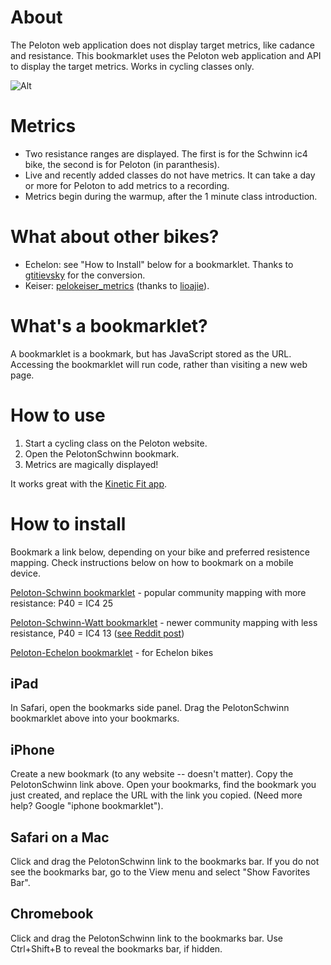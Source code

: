 # About
The Peloton web application does not display target metrics, like cadance and resistance. This bookmarklet uses the Peloton web application and API to display the target metrics. Works in cycling classes only.

![Alt](https://coffeesnip.com/example.jpeg "Peloton class with target metrics")

# Metrics
- Two resistance ranges are displayed. The first is for the Schwinn ic4 bike, the second is for Peloton (in paranthesis).
- Live and recently added classes do not have metrics. It can take a day or more for Peloton to add metrics to a recording.
- Metrics begin during the warmup, after the 1 minute class introduction.

# What about other bikes?
- Echelon: see "How to Install" below for a bookmarklet. Thanks to [gtitievsky](https://github.com/gtitievsky) for the conversion.
- Keiser: [pelokeiser_metrics](https://github.com/lioajie/pelokeiser_metrics) (thanks to [lioajie](https://github.com/lioajie)).

# What's a bookmarklet?
A bookmarklet is a bookmark, but has JavaScript stored as the URL. Accessing the bookmarklet will run code, rather than visiting a new web page.

# How to use
1. Start a cycling class on the Peloton website.
2. Open the PelotonSchwinn bookmark.
3. Metrics are magically displayed!

It works great with the [Kinetic Fit app](https://www.kinetic.fit).

# How to install
Bookmark a link below, depending on your bike and preferred resistence mapping. Check instructions below on how to bookmark on a mobile device.

[Peloton-Schwinn bookmarklet](javascript:(function()%7Bvar%20rideID%3D(rideID%3Dwindow.location.pathname.split(%22%2F%22))%5BrideID.length-1%5D%3Bfetch(%22https%3A%2F%2Fapi.onepeloton.com%2Fapi%2Fride%2F%22%2BrideID%2B%22%2Fdetails%3Fstream_source%3Dmultichannel%22%2C%7Bheaders%3A%7Baccept%3A%22application%2Fjson%2C%20text%2Fplain%2C%20*%2F*%22%2C%22accept-language%22%3A%22en-US%22%2C%22peloton-platform%22%3A%22web%22%2C%22sec-fetch-dest%22%3A%22empty%22%2C%22sec-fetch-mode%22%3A%22cors%22%2C%22sec-fetch-site%22%3A%22same-site%22%2C%22x-requested-with%22%3A%22XmlHttpRequest%22%7D%2Creferrer%3A%22https%3A%2F%2Fmembers.onepeloton.com%2Fclasses%2Fplayer%2F%22%2BrideID%2CreferrerPolicy%3A%22no-referrer-when-downgrade%22%2Cbody%3Anull%2Cmethod%3A%22GET%22%2Cmode%3A%22cors%22%2Ccredentials%3A%22include%22%7D).then(function(e)%7Breturn%20e.json()%7D).then(function(i)%7Bvar%20a%3D%5B1%2C1%2C1%2C1%2C1%2C1%2C1%2C1%2C1%2C1%2C1%2C1%2C1%2C1%2C1%2C1%2C1%2C1%2C1%2C1%2C1%2C1%2C1%2C2%2C3%2C4%2C5%2C6%2C7%2C8%2C9%2C11%2C12%2C14%2C15%2C17%2C19%2C20%2C22%2C23%2C25%2C27%2C29%2C31%2C33%2C35%2C38%2C41%2C43%2C46%2C49%2C51%2C52%2C53%2C54%2C55%2C56%2C57%2C58%2C59%2C60%2C61%2C62%2C63%2C64%2C65%2C66%2C67%2C68%2C69%2C70%2C71%2C72%2C73%2C74%2C75%2C76%2C77%2C78%2C79%2C80%2C81%2C82%2C83%2C84%2C85%2C86%2C87%2C88%2C89%2C90%2C91%2C92%2C93%2C94%2C95%2C96%2C97%2C98%2C99%2C100%5D%2Co%3DNumber(i.ride.duration)%2Ce%3Ddocument.createElement(%22div%22)%3Be.id%3D%22cadresist%22%2Ce.style%3D%22color%3Awhite%3B%20position%3Aabsolute%3B%20top%3A%205%25%3B%20left%3A36%25%3B%20margin-top%3A%2035px%22%2Ce.innerHTML%3D'%3Cdiv%20id%3D%22cadresisttxt%22%20style%3D%22width%3A100%25%3Bcolor%3Awhite%3Btext-align%3Acenter%3B%22%3Emetrics%20start%20during%20warmup%3C%2Fdiv%3E%3Cdiv%20style%3D%22margin-top%3A10px%3Bwidth%3A100%25%3B%20height%3A2px%3B%20background-color%3A%23555555%22%3E%3Cdiv%20id%3D%22cadresistprogress%22%20style%3D%22width%3A0%25%3Btransition%3A990ms%20linear%3Bheight%3A2px%3Bbackground-color%3Awhite%22%3E%3C%2Fdiv%3E%3C%2Fdiv%3E'%2Cdocument.querySelector(%22div%5Bclass%3D'jw-wrapper%20jw-reset'%5D%22).after(e)%3Bvar%20c%3Ddocument.getElementById(%22cadresisttxt%22)%2Cd%3Ddocument.getElementById(%22cadresistprogress%22)%3Bif(!i.instructor_cues.length)return%20e.innerHTML%3D%22Class%20does%20not%20have%20target%20metrics.%22%2Cvoid%20setTimeout(function()%7Be.innerHTML%3D%22%22%7D%2C5e3)%3Bfor(var%20t%3D%5B%5D%2Cr%3Di.instructor_cues%5B0%5D%2Cs%3D1%3Bs%3Ci.instructor_cues.length%3Bs%2B%2B)%7Bvar%20n%3Di.instructor_cues%5Bs%5D%3Br.resistance_range.upper%3D%3Dn.resistance_range.upper%26%26r.resistance_range.lower%3D%3Dn.resistance_range.lower%26%26r.cadence_range.upper%3D%3Dn.cadence_range.upper%26%26r.cadence_range.lower%3D%3Dn.cadence_range.lower%3Fr.offsets.end%3Dn.offsets.end%3A(t.push(r)%2Cr%3Dn)%7Dt.push(n)%2Ci.instructor_cues%3Dt%3Bvar%20u%3Ddocument.querySelector(%22div%5Bclass%3D'player-overlay-wrapper'%5D%22)%3Bnew%20MutationObserver(function(e)%7Bvar%20t%3Ddocument.querySelector(%22p%5Bdata-test-id%3D'time-to-complete'%5D%22)%3Bif(!t)return%3Bif(2!%3D(t%3Dt.innerHTML.split(%22%3A%22)).length)return%3Bfor(var%20r%3Do-(60*Number(t%5B0%5D)%2BNumber(t%5B1%5D))%2BNumber(i.ride.pedaling_start_offset)%2Cs%3D0%3Bs%3Ci.instructor_cues.length%3Bs%2B%2B)%7Bvar%20n%3Di.instructor_cues%5Bs%5D%3Bif(r%3E%3DNumber(n.offsets.start)%26%26r%3C%3DNumber(n.offsets.end))return%20c.innerHTML%3D%22cadence%3A%20%22%2Bn.cadence_range.lower%2B%22%20-%20%22%2Bn.cadence_range.upper%2B%22%20%26nbsp%3B%26nbsp%3B%26nbsp%3B%26nbsp%3B%20resistance%3A%20%22%2Ba%5Bn.resistance_range.lower%5D%2B%22%20-%20%22%2Ba%5Bn.resistance_range.upper%5D%2B%22%26nbsp%3B%26nbsp%3B%26nbsp%3B%26nbsp%3B%20(%22%2Bn.resistance_range.lower%2B%22%20-%20%22%2Bn.resistance_range.upper%2B%22)%22%2Cvoid(r%3D%3DNumber(n.offsets.start)%3F(d.style.transition%3D%22none%22%2Cd.style.width%3D%220%25%22)%3A(d.style.transition%3D%22990ms%20linear%22%2Cd.style.width%3DMath.round((r-n.offsets.start)%2F(n.offsets.end-n.offsets.start)*100)%2B%22%25%22))%7D%7D).observe(u%2C%7Battributes%3A!0%2CchildList%3A!0%2Csubtree%3A!0%2CcharacterData%3A!0%7D)%7D)%7D)()) - popular community mapping with more resistance: P40 = IC4 25

[Peloton-Schwinn-Watt bookmarklet](javascript:(function()%7Bvar%20rideID%3D(rideID%3Dwindow.location.pathname.split(%22%2F%22))%5BrideID.length-1%5D%3Bfetch(%22https%3A%2F%2Fapi.onepeloton.com%2Fapi%2Fride%2F%22%2BrideID%2B%22%2Fdetails%3Fstream_source%3Dmultichannel%22%2C%7Bheaders%3A%7Baccept%3A%22application%2Fjson%2C%20text%2Fplain%2C%20*%2F*%22%2C%22accept-language%22%3A%22en-US%22%2C%22peloton-platform%22%3A%22web%22%2C%22sec-fetch-dest%22%3A%22empty%22%2C%22sec-fetch-mode%22%3A%22cors%22%2C%22sec-fetch-site%22%3A%22same-site%22%2C%22x-requested-with%22%3A%22XmlHttpRequest%22%7D%2Creferrer%3A%22https%3A%2F%2Fmembers.onepeloton.com%2Fclasses%2Fplayer%2F%22%2BrideID%2CreferrerPolicy%3A%22no-referrer-when-downgrade%22%2Cbody%3Anull%2Cmethod%3A%22GET%22%2Cmode%3A%22cors%22%2Ccredentials%3A%22include%22%7D).then(function(e)%7Breturn%20e.json()%7D).then(function(i)%7Bvar%20a%3D%5B1%2C1%2C1%2C1%2C1%2C1%2C1%2C1%2C1%2C1%2C1%2C1%2C1%2C1%2C1%2C1%2C1%2C1%2C1%2C1%2C1%2C1%2C1%2C1%2C1%2C1%2C1%2C1%2C1%2C1%2C2%2C3%2C4%2C5%2C6%2C7%2C8%2C10%2C11%2C13%2C13%2C14%2C15%2C16%2C17%2C18%2C19%2C21%2C22%2C24%2C25%2C27%2C28%2C30%2C31%2C33%2C34%2C36%2C37%2C39%2C40%2C42%2C43%2C45%2C46%2C48%2C49%2C51%2C52%2C54%2C55%2C57%2C58%2C60%2C61%2C63%2C64%2C66%2C67%2C69%2C70%2C72%2C73%2C75%2C76%2C78%2C79%2C81%2C82%2C84%2C85%2C87%2C88%2C90%2C91%2C93%2C94%2C96%2C97%2C99%2C100%5D%2Co%3DNumber(i.ride.duration)%2Ce%3Ddocument.createElement(%22div%22)%3Be.id%3D%22cadresist%22%2Ce.style%3D%22color%3Awhite%3B%20position%3Aabsolute%3B%20top%3A%205%25%3B%20left%3A36%25%3B%20margin-top%3A%2035px%22%2Ce.innerHTML%3D'%3Cdiv%20id%3D%22cadresisttxt%22%20style%3D%22width%3A100%25%3Bcolor%3Awhite%3Btext-align%3Acenter%3B%22%3Emetrics%20start%20during%20warmup%3C%2Fdiv%3E%3Cdiv%20style%3D%22margin-top%3A10px%3Bwidth%3A100%25%3B%20height%3A2px%3B%20background-color%3A%23555555%22%3E%3Cdiv%20id%3D%22cadresistprogress%22%20style%3D%22width%3A0%25%3Btransition%3A990ms%20linear%3Bheight%3A2px%3Bbackground-color%3Awhite%22%3E%3C%2Fdiv%3E%3C%2Fdiv%3E'%2Cdocument.querySelector(%22div%5Bclass%3D'jw-wrapper%20jw-reset'%5D%22).after(e)%3Bvar%20c%3Ddocument.getElementById(%22cadresisttxt%22)%2Cd%3Ddocument.getElementById(%22cadresistprogress%22)%3Bif(!i.instructor_cues.length)return%20e.innerHTML%3D%22Class%20does%20not%20have%20target%20metrics.%22%2Cvoid%20setTimeout(function()%7Be.innerHTML%3D%22%22%7D%2C5e3)%3Bfor(var%20t%3D%5B%5D%2Cr%3Di.instructor_cues%5B0%5D%2Cs%3D1%3Bs%3Ci.instructor_cues.length%3Bs%2B%2B)%7Bvar%20n%3Di.instructor_cues%5Bs%5D%3Br.resistance_range.upper%3D%3Dn.resistance_range.upper%26%26r.resistance_range.lower%3D%3Dn.resistance_range.lower%26%26r.cadence_range.upper%3D%3Dn.cadence_range.upper%26%26r.cadence_range.lower%3D%3Dn.cadence_range.lower%3Fr.offsets.end%3Dn.offsets.end%3A(t.push(r)%2Cr%3Dn)%7Dt.push(n)%2Ci.instructor_cues%3Dt%3Bvar%20u%3Ddocument.querySelector(%22div%5Bclass%3D'player-overlay-wrapper'%5D%22)%3Bnew%20MutationObserver(function(e)%7Bvar%20t%3Ddocument.querySelector(%22p%5Bdata-test-id%3D'time-to-complete'%5D%22)%3Bif(!t)return%3Bif(2!%3D(t%3Dt.innerHTML.split(%22%3A%22)).length)return%3Bfor(var%20r%3Do-(60*Number(t%5B0%5D)%2BNumber(t%5B1%5D))%2BNumber(i.ride.pedaling_start_offset)%2Cs%3D0%3Bs%3Ci.instructor_cues.length%3Bs%2B%2B)%7Bvar%20n%3Di.instructor_cues%5Bs%5D%3Bif(r%3E%3DNumber(n.offsets.start)%26%26r%3C%3DNumber(n.offsets.end))return%20c.innerHTML%3D%22cadence%3A%20%22%2Bn.cadence_range.lower%2B%22%20-%20%22%2Bn.cadence_range.upper%2B%22%20%26nbsp%3B%26nbsp%3B%26nbsp%3B%26nbsp%3B%20resistance%3A%20%22%2Ba%5Bn.resistance_range.lower%5D%2B%22%20-%20%22%2Ba%5Bn.resistance_range.upper%5D%2B%22%26nbsp%3B%26nbsp%3B%26nbsp%3B%26nbsp%3B%20(%22%2Bn.resistance_range.lower%2B%22%20-%20%22%2Bn.resistance_range.upper%2B%22)%22%2Cvoid(r%3D%3DNumber(n.offsets.start)%3F(d.style.transition%3D%22none%22%2Cd.style.width%3D%220%25%22)%3A(d.style.transition%3D%22990ms%20linear%22%2Cd.style.width%3DMath.round((r-n.offsets.start)%2F(n.offsets.end-n.offsets.start)*100)%2B%22%25%22))%7D%7D).observe(u%2C%7Battributes%3A!0%2CchildList%3A!0%2Csubtree%3A!0%2CcharacterData%3A!0%7D)%7D)%7D)()) - newer community mapping with less resistance, P40 = IC4 13 ([see Reddit post](https://www.reddit.com/r/SchwinnIC4_BowflexC6/comments/jyvh3c/determining_peloton_conversion_s/))

[Peloton-Echelon bookmarklet](javascript:(function()%7Bvar%20rideID%3D(rideID%3Dwindow.location.pathname.split(%22%2F%22))%5BrideID.length-1%5D%3Bfetch(%22https%3A%2F%2Fapi.onepeloton.com%2Fapi%2Fride%2F%22%2BrideID%2B%22%2Fdetails%3Fstream_source%3Dmultichannel%22%2C%7Bheaders%3A%7Baccept%3A%22application%2Fjson%2C%20text%2Fplain%2C%20*%2F*%22%2C%22accept-language%22%3A%22en-US%22%2C%22peloton-platform%22%3A%22web%22%2C%22sec-fetch-dest%22%3A%22empty%22%2C%22sec-fetch-mode%22%3A%22cors%22%2C%22sec-fetch-site%22%3A%22same-site%22%2C%22x-requested-with%22%3A%22XmlHttpRequest%22%7D%2Creferrer%3A%22https%3A%2F%2Fmembers.onepeloton.com%2Fclasses%2Fplayer%2F%22%2BrideID%2CreferrerPolicy%3A%22no-referrer-when-downgrade%22%2Cbody%3Anull%2Cmethod%3A%22GET%22%2Cmode%3A%22cors%22%2Ccredentials%3A%22include%22%7D).then(function(e)%7Breturn%20e.json()%7D).then(function(i)%7Bvar%20a%3D%5B0%2C1%2C2%2C3%2C3%2C4%2C4%2C4%2C5%2C5%2C5%2C6%2C6%2C6%2C7%2C7%2C7%2C8%2C8%2C8%2C9%2C9%2C9%2C10%2C10%2C10%2C11%2C11%2C11%2C12%2C12%2C13%2C13%2C14%2C15%2C15%2C16%2C16%2C17%2C17%2C18%2C18%2C19%2C19%2C20%2C20%2C21%2C21%2C22%2C22%2C23%2C23%2C24%2C24%2C25%2C25%2C25%2C25%2C26%2C26%2C26%2C26%2C27%2C27%2C27%2C27%2C27%2C28%2C28%2C28%2C28%2C28%2C28%2C29%2C29%2C29%2C29%2C29%2C29%2C30%2C30%2C30%2C30%2C30%2C31%2C31%2C31%2C31%2C31%2C31%2C32%2C32%2C32%2C32%2C32%2C32%2C32%2C32%2C32%2C32%2C32%5D%2Co%3DNumber(i.ride.duration)%2Ce%3Ddocument.createElement(%22div%22)%3Be.id%3D%22cadresist%22%2Ce.style%3D%22color%3Awhite%3B%20position%3Aabsolute%3B%20top%3A%205%25%3B%20left%3A36%25%3B%20margin-top%3A%2035px%22%2Ce.innerHTML%3D'%3Cdiv%20id%3D%22cadresisttxt%22%20style%3D%22width%3A100%25%3Bcolor%3Awhite%3Btext-align%3Acenter%3B%22%3Emetrics%20start%20during%20warmup%3C%2Fdiv%3E%3Cdiv%20style%3D%22margin-top%3A10px%3Bwidth%3A100%25%3B%20height%3A2px%3B%20background-color%3A%23555555%22%3E%3Cdiv%20id%3D%22cadresistprogress%22%20style%3D%22width%3A0%25%3Btransition%3A990ms%20linear%3Bheight%3A2px%3Bbackground-color%3Awhite%22%3E%3C%2Fdiv%3E%3C%2Fdiv%3E'%2Cdocument.querySelector(%22div%5Bclass%3D'jw-wrapper%20jw-reset'%5D%22).after(e)%3Bvar%20c%3Ddocument.getElementById(%22cadresisttxt%22)%2Cd%3Ddocument.getElementById(%22cadresistprogress%22)%3Bif(!i.instructor_cues.length)return%20e.innerHTML%3D%22Class%20does%20not%20have%20target%20metrics.%22%2Cvoid%20setTimeout(function()%7Be.innerHTML%3D%22%22%7D%2C5e3)%3Bfor(var%20t%3D%5B%5D%2Cr%3Di.instructor_cues%5B0%5D%2Cs%3D1%3Bs%3Ci.instructor_cues.length%3Bs%2B%2B)%7Bvar%20n%3Di.instructor_cues%5Bs%5D%3Br.resistance_range.upper%3D%3Dn.resistance_range.upper%26%26r.resistance_range.lower%3D%3Dn.resistance_range.lower%26%26r.cadence_range.upper%3D%3Dn.cadence_range.upper%26%26r.cadence_range.lower%3D%3Dn.cadence_range.lower%3Fr.offsets.end%3Dn.offsets.end%3A(t.push(r)%2Cr%3Dn)%7Dt.push(n)%2Ci.instructor_cues%3Dt%3Bvar%20u%3Ddocument.querySelector(%22div%5Bclass%3D'player-overlay-wrapper'%5D%22)%3Bnew%20MutationObserver(function(e)%7Bvar%20t%3Ddocument.querySelector(%22p%5Bdata-test-id%3D'time-to-complete'%5D%22)%3Bif(!t)return%3Bif(2!%3D(t%3Dt.innerHTML.split(%22%3A%22)).length)return%3Bfor(var%20r%3Do-(60*Number(t%5B0%5D)%2BNumber(t%5B1%5D))%2BNumber(i.ride.pedaling_start_offset)%2Cs%3D0%3Bs%3Ci.instructor_cues.length%3Bs%2B%2B)%7Bvar%20n%3Di.instructor_cues%5Bs%5D%3Bif(r%3E%3DNumber(n.offsets.start)%26%26r%3C%3DNumber(n.offsets.end))return%20c.innerHTML%3D%22cadence%3A%20%22%2Bn.cadence_range.lower%2B%22%20-%20%22%2Bn.cadence_range.upper%2B%22%20%26nbsp%3B%26nbsp%3B%26nbsp%3B%26nbsp%3B%20resistance%3A%20%22%2Ba%5Bn.resistance_range.lower%5D%2B%22%20-%20%22%2Ba%5Bn.resistance_range.upper%5D%2B%22%26nbsp%3B%26nbsp%3B%26nbsp%3B%26nbsp%3B%20(%22%2Bn.resistance_range.lower%2B%22%20-%20%22%2Bn.resistance_range.upper%2B%22)%22%2Cvoid(r%3D%3DNumber(n.offsets.start)%3F(d.style.transition%3D%22none%22%2Cd.style.width%3D%220%25%22)%3A(d.style.transition%3D%22990ms%20linear%22%2Cd.style.width%3DMath.round((r-n.offsets.start)%2F(n.offsets.end-n.offsets.start)*100)%2B%22%25%22))%7D%7D).observe(u%2C%7Battributes%3A!0%2CchildList%3A!0%2Csubtree%3A!0%2CcharacterData%3A!0%7D)%7D)%7D)()) - for Echelon bikes

## iPad
In Safari, open the bookmarks side panel. Drag the PelotonSchwinn bookmarklet above into your bookmarks.

## iPhone
Create a new bookmark (to any website -- doesn't matter). Copy the PelotonSchwinn link above. Open your bookmarks, find the bookmark you just created, and replace the URL with the link you copied. (Need more help? Google "iphone bookmarklet").

## Safari on a Mac
Click and drag the PelotonSchwinn link to the bookmarks bar. If you do not see the bookmarks bar, go to the View menu and select "Show Favorites Bar".

## Chromebook
Click and drag the PelotonSchwinn link to the bookmarks bar. Use Ctrl+Shift+B to reveal the bookmarks bar, if hidden.
